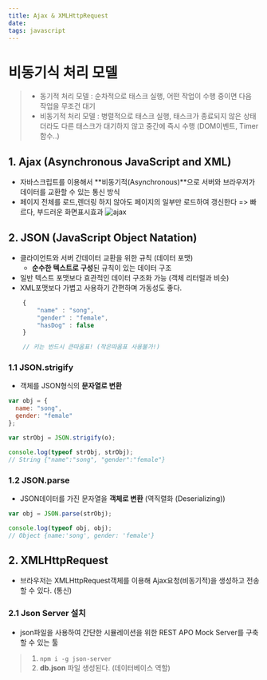 ```yaml
---
title: Ajax & XMLHttpRequest
date: 
tags: javascript
---
```


# 비동기식 처리 모델

> - 동기적 처리 모델 : 순차적으로 태스크 실행, 어떤 작업이 수행 중이면 다음 작업을 무조건 대기
> - 비동기적 처리 모델 : 병렬적으로 태스크 실행, 태스크가 종료되지 않은 상태더라도 다른 태스크가 대기하지 않고 중간에 즉시 수행 (DOM이벤트, Timer함수..)

## 1. Ajax (Asynchronous JavaScript and XML)

- 자바스크립트를 이용해서 **비동기적(Asynchronous)**으로 서버와 브라우저가 데이터를 교환할 수 있는 통신 방식
- 페이지 전체를 로드,렌더링 하지 않아도 페이지의 일부만 로드하여 갱신한다 => 빠르다, 부드러운 화면표시효과
  ![ajax](https://poiemaweb.com/img/ajax-webpage-lifecycle.png)

## 2. JSON (JavaScript Object Natation)

- 클라이언트와 서버 간데이터 교환을 위한 규칙 (데이터 포맷)
  - **순수한 텍스트로 구성**된 규칙이 있는 데이터 구조
- 일반 텍스트 포맷보다 효관적인 데이터 구조화 가능 (객체 리터럴과 비슷)
- XML포맷보다 가볍고 사용하기 간편하며 가동성도 좋다.

```js
    {
        "name" : "song",
        "gender" : "female",
        "hasDog" : false
    }

    // 키는 반드시 큰따옴표! (작은따옴표 사용불가!)

```

### 1.1 JSON.strigify

- 객체를 JSON형식의 **문자열로 변환**

```js
var obj = {
  name: "song",
  gender: "female"
};

var strObj = JSON.strigify(o);

console.log(typeof strObj, strObj);
// String {"name":"song", "gender":"female"}
```

### 1.2 JSON.parse

- JSON데이터를 가진 문자열을 **객체로 변환** (역직렬화 (Deserializing))

```js
var obj = JSON.parse(strObj);

console.log(typeof obj, obj);
// Object {name:'song', gender: 'female'}
```

## 2. XMLHttpRequest

- 브라우저는 XMLHttpRequest객체를 이용해 Ajax요청(비동기적)을 생성하고 전송할 수 있다. (통신)

### 2.1 Json Server 설치

- json파일을 사용하여 간단한 시뮬레이션을 위한 REST APO Mock Server를 구축할 수 있는 툴

> 1. `npm i -g json-server`
> 2. **db.json** 파일 생성된다. (데이터베이스 역할)
